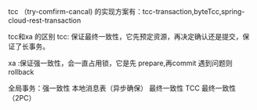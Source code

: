 tcc （try-comfirm-cancal) 的实现方案有：tcc-transaction,byteTcc,spring-cloud-rest-transaction

tcc和xa 的区别
   tcc: 保证最终一致性，它先预定资源，再决定确认还是提交，保证了长事务。
   
   xa :保证强一致性，会一直占用锁，它是先 prepare,再commit 遇到问题则rollback
   
   
全局事务：强一致性
本地消息表（异步确保） 最终一致性
TCC 最终一致性（2PC）



